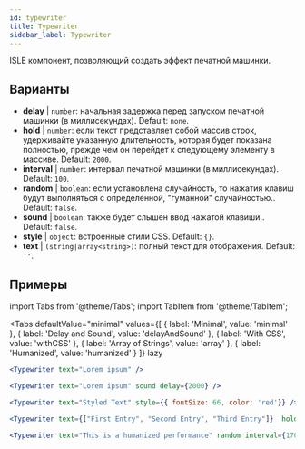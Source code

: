 ```yaml
---
id: typewriter 
title: Typewriter
sidebar_label: Typewriter
---
```


ISLE компонент, позволяющий создать эффект печатной машинки.

## Варианты

* __delay__ | `number`: начальная задержка перед запуском печатной машинки (в миллисекундах). Default: `none`.
* __hold__ | `number`: если текст представляет собой массив строк, удерживайте указанную длительность, которая будет показана полностью, прежде чем он перейдет к следующему элементу в массиве. Default: `2000`.
* __interval__ | `number`: интервал печатной машинки (в миллисекундах). Default: `100`.
* __random__ | `boolean`: если установлена случайность, то нажатия клавиш будут выполняться с определенной, "гуманной" случайностью.. Default: `false`.
* __sound__ | `boolean`: также будет слышен ввод нажатой клавиши.. Default: `false`.
* __style__ | `object`: встроенные стили CSS. Default: `{}`.
* __text__ | `(string|array<string>)`: полный текст для отображения. Default: `''`.


## Примеры

import Tabs from '@theme/Tabs';
import TabItem from '@theme/TabItem';

<Tabs
    defaultValue="minimal"
    values={[
        { label: 'Minimal', value: 'minimal' },
        { label: 'Delay and Sound', value: 'delayAndSound' },
        { label: 'With CSS', value: 'withCSS' },
        { label: 'Array of Strings', value: 'array' },
        { label: 'Humanized', value: 'humanized' }
    ]}
    lazy
>

<TabItem value="minimal">

```jsx live
<Typewriter text="Lorem ipsum" />
```

</TabItem>

<TabItem value="delayAndSound">

```jsx live
<Typewriter text="Lorem ipsum" sound delay={2000} />
```

</TabItem>

<TabItem value="withCSS">

```jsx live
<Typewriter text="Styled Text" style={{ fontSize: 66, color: 'red'}} />
```

</TabItem>

<TabItem value="array">

```jsx live
<Typewriter text={["First Entry", "Second Entry", "Third Entry"]}  hold={2000} />
```

</TabItem>

<TabItem value="humanized">

```jsx live
<Typewriter text="This is a humanized performance" random interval={170} />
```

</TabItem>

</Tabs>

